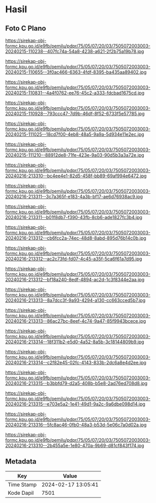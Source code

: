 # Hasil

## Foto C Plano

https://sirekap-obj-formc.kpu.go.id/e9fb/pemilu/pdpr/75/05/07/20/03/7505072003003-20240215-110238--407fc74a-54a8-4238-a621-2f2b75a19b78.jpg

https://sirekap-obj-formc.kpu.go.id/e9fb/pemilu/pdpr/75/05/07/20/03/7505072003003-20240215-110655--3f0ac466-6363-4fdf-8395-ba435aa89402.jpg

https://sirekap-obj-formc.kpu.go.id/e9fb/pemilu/pdpr/75/05/07/20/03/7505072003003-20240215-110831--4a4f0762-ee76-45c2-a333-fdcbad1675cd.jpg

https://sirekap-obj-formc.kpu.go.id/e9fb/pemilu/pdpr/75/05/07/20/03/7505072003003-20240215-110928--793ccc47-7d9b-46df-8f52-6733f5e57785.jpg

https://sirekap-obj-formc.kpu.go.id/e9fb/pemilu/pdpr/75/05/07/20/03/7505072003003-20240215-111025--18cd7f00-4eb8-48a5-9a9a-5d934e11e2ec.jpg

https://sirekap-obj-formc.kpu.go.id/e9fb/pemilu/pdpr/75/05/07/20/03/7505072003003-20240215-111210--88912de8-71fe-423e-9a03-90d5b3a3a72e.jpg

https://sirekap-obj-formc.kpu.go.id/e9fb/pemilu/pdpr/75/05/07/20/03/7505072003003-20240216-213310--bc4ee4e1-82d5-458f-bb89-69af994e6472.jpg

https://sirekap-obj-formc.kpu.go.id/e9fb/pemilu/pdpr/75/05/07/20/03/7505072003003-20240216-213311--3c7a365f-e183-4a3b-bf17-ae6d76938ac9.jpg

https://sirekap-obj-formc.kpu.go.id/e9fb/pemilu/pdpr/75/05/07/20/03/7505072003003-20240216-213311--b01f8db7-f390-43fb-8cb6-ade1827fc3b4.jpg

https://sirekap-obj-formc.kpu.go.id/e9fb/pemilu/pdpr/75/05/07/20/03/7505072003003-20240216-213312--cb6fcc2a-74ec-48d8-8abd-895d76b14c0b.jpg

https://sirekap-obj-formc.kpu.go.id/e9fb/pemilu/pdpr/75/05/07/20/03/7505072003003-20240216-213312--ac2c73fd-fd07-4c45-a35f-5ca6f61a7d95.jpg

https://sirekap-obj-formc.kpu.go.id/e9fb/pemilu/pdpr/75/05/07/20/03/7505072003003-20240216-213312--bf18a240-8edf-4894-ac2d-1c3f8344e2aa.jpg

https://sirekap-obj-formc.kpu.go.id/e9fb/pemilu/pdpr/75/05/07/20/03/7505072003003-20240216-213313--8a7dcc3f-9a93-4294-a130-cc663cced5b7.jpg

https://sirekap-obj-formc.kpu.go.id/e9fb/pemilu/pdpr/75/05/07/20/03/7505072003003-20240216-213313--86ac27bc-8eef-4c74-9a47-85f9943bcece.jpg

https://sirekap-obj-formc.kpu.go.id/e9fb/pemilu/pdpr/75/05/07/20/03/7505072003003-20240216-213314--18f311b2-e5d0-4a52-8a5b-3c18144809b9.jpg

https://sirekap-obj-formc.kpu.go.id/e9fb/pemilu/pdpr/75/05/07/20/03/7505072003003-20240216-213314--c2f82e45-02fc-4143-833b-2dc6a8e4d2ee.jpg

https://sirekap-obj-formc.kpu.go.id/e9fb/pemilu/pdpr/75/05/07/20/03/7505072003003-20240216-213315--b3bbfd79-d2a5-408b-b5e8-2ad76ed708d8.jpg

https://sirekap-obj-formc.kpu.go.id/e9fb/pemilu/pdpr/75/05/07/20/03/7505072003003-20240216-213315--e703e5a2-1e41-49d1-9a2c-9a6dbe098d14.jpg

https://sirekap-obj-formc.kpu.go.id/e9fb/pemilu/pdpr/75/05/07/20/03/7505072003003-20240216-213316--5fc8ac46-0fb0-48a3-b53d-5e06c7a0d02a.jpg

https://sirekap-obj-formc.kpu.go.id/e9fb/pemilu/pdpr/75/05/07/20/03/7505072003003-20240216-213310--2b455a5e-1e80-470a-9b69-d81cf843f174.jpg


## Metadata

| Key        | Value               |
| ---------- | ------------------- |
| Time Stamp | 2024-02-17 13:05:41 |
| Kode Dapil | 7501                |



